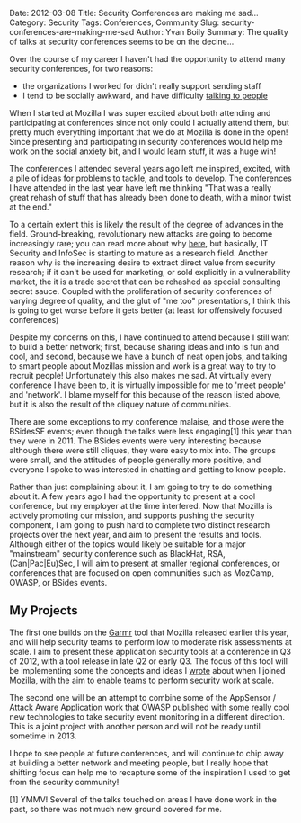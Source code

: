 Date: 2012-03-08 
Title: Security Conferences are making me sad...
Category: Security
Tags: Conferences, Community
Slug: security-conferences-are-making-me-sad
Author: Yvan Boily
Summary: The quality of talks at security conferences seems to be on the decine...

Over the course of my career I haven't had the opportunity to attend many security conferences, for two reasons:

* the organizations I worked for didn't really support sending staff
* I tend to be socially awkward, and have difficulty [talking to people](images/security-cons-making-me-sad-01.jpg)

When I started at Mozilla I was super excited about both attending and participating at conferences since not only could I actually attend them, but pretty much everything important that we do at Mozilla is done in the open!  Since presenting and participating in security conferences would help me work on the social anxiety bit, and I would learn stuff, it was a huge win!

The conferences I attended several years ago left me inspired, excited, with a pile of ideas for problems to tackle, and tools to develop.  The conferences I have attended in the last year have left me thinking "That was a really great rehash of stuff that has already been done to death, with a minor twist at the end." 

To a certain extent this is likely the result of the degree of advances in the field.  Ground-breaking, revolutionary new attacks are going to become increasingly rare; you can read more about why [here](http://matt.might.net/articles/phd-school-in-pictures), but basically, IT Security and InfoSec is starting to mature as a research field.  Another reason why is the increasing desire to extract direct value from security research; if it can't be used for marketing, or sold explicitly in a vulnerability market, the it is a trade secret that can be rehashed as special consulting secret sauce.  Coupled with the proliferation of security conferences of varying degree of quality, and the glut of "me too" presentations, I think this is going to get worse before it gets better (at least for offensively focused conferences)

Despite my concerns on this, I have continued to attend because I still want to build a better network; first, because sharing ideas and info is fun and cool, and second, because we have a bunch of neat open jobs, and talking to smart people about Mozillas mission and work is a great way to try to recruit people!  Unfortunately this also makes me sad.  At virtually every conference I have been to, it is virtually impossible for me to 'meet people' and 'network'.  I blame myself for this because of the reason listed above, but it is also the result of the cliquey nature of communities.

There are some exceptions to my conference malaise, and those were the BSidesSF events; even though the talks were less engaging[1] this year than they were in 2011.  The BSides events were very interesting because although there were still cliques, they were easy to mix into.  The groups were small, and the attitudes of people generally more positive, and everyone I spoke to was interested in chatting and getting to know people.

Rather than just complaining about it, I am going to try to do something about it.  A few years ago I had the opportunity to present at a cool conference, but my employer at the time interfered.  Now that Mozilla is actively promoting our mission, and supports pushing the security component, I am going to push hard to complete two distinct research projects over the next year, and aim to present the results and tools.  Although either of the topics would likely be suitable for a major "mainstream" security conference such as BlackHat, RSA, (Can|Pac|Eu)Sec, I will aim to present at smaller regional conferences, or conferences that are focused on open communities such as MozCamp, OWASP, or BSides events.

## My Projects

The first one builds on the [Garmr](https://github.com/mozilla/Garmr) tool that Mozilla released earlier this year, and will help security teams to perform low to moderate risk assessments at scale.  I aim to present these application security tools at a conference in Q3 of 2012, with a tool release in late Q2 or early Q3.  The focus of this tool will be implementing some the concepts and ideas I [wrote](https://blog.mozilla.com/webappsec/2011/02/08/scaling-security/) about when I joined Mozilla, with the aim to enable teams to perform security work at scale.

The second one will be an attempt to combine some of the AppSensor / Attack Aware Application work that OWASP published with some really cool new technologies to take security event monitoring in a different direction.  This is a joint project with another person and will not be ready until sometime in 2013.

I hope to see people at future conferences, and will continue to chip away at building a better network and meeting people, but I really hope that shifting focus can help me to recapture some of the inspiration I used to get from the security community!

[1] YMMV! Several of the talks touched on areas I have done work in the past, so there was not much new ground covered for me.


